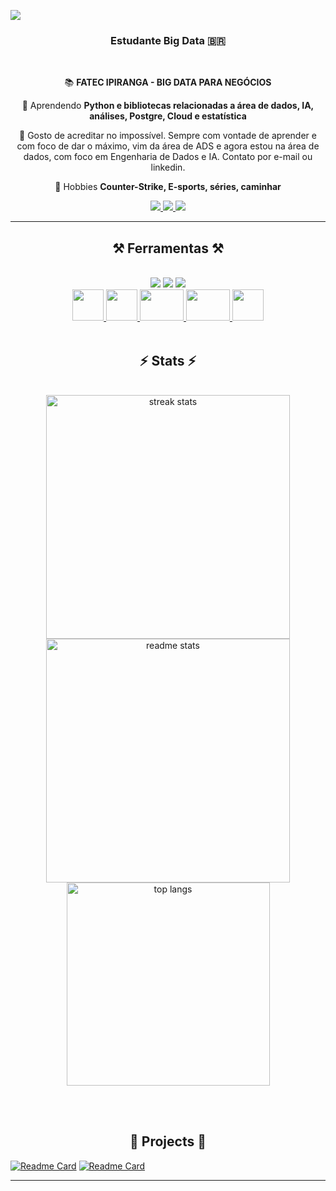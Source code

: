 ![](https://komarev.com/ghpvc/?username=nyudji&color=green&style=flat-square&abbreviated=true)

<h3 align="center">Estudante Big Data  🇧🇷</h3>

<br/>

<div align="center">
 
 📚 **FATEC IPIRANGA - BIG DATA PARA NEGÓCIOS**
 
 🌱 Aprendendo **Python e bibliotecas relacionadas a área de dados, IA, análises, Postgre, Cloud e estatística**

💬 Gosto de acreditar no impossível. Sempre com vontade de aprender e com foco de dar o máximo, vim da área de ADS e agora estou na área de dados, com foco em Engenharia de Dados e IA. Contato por e-mail ou linkedin.

🎱 Hobbies **Counter-Strike, E-sports, séries, caminhar**

 </div>
 
<div align="center"> 
  <a href="mailto:knyudji@gmail.com">
    <img src="https://img.shields.io/badge/Gmail-333333?style=for-the-badge&logo=gmail&logoColor=red" />
  </a>
  <a href="https://www.linkedin.com/in/nyudji/" target="_blank">
    <img src="https://img.shields.io/badge/LinkedIn-0077B5?style=for-the-badge&logo=linkedin&logoColor=white" target="_blank" />
  </a>
  <a href="https://nyudji.github.io/portifolio" target="_blank">
     <img src="https://img.shields.io/badge/Portfolio-FF5722?style=for-the-badge&logo=todoist&logoColor=white" target="_blank" /> <!-- sqlite, safari, google-chrome are other good icon options -->
  </a>
</div>

 <hr/>
 
<h2 align="center">⚒️ Ferramentas ⚒️</h2>
<br/>
<div align="center">
    <img src="https://skillicons.dev/icons?i=python,tensorflow,postgres,sqlite,mongodb,mysql" />
    <img src="https://skillicons.dev/icons?i=gcp,aws" />
    <img src="https://skillicons.dev/icons?i=vscode,github,git" /><br>
    <a href='https://jupyter.org/'>
    <img src="https://cdn.jsdelivr.net/gh/devicons/devicon/icons/jupyter/jupyter-original-wordmark.svg" width="50" height="50" />
    </a>
    <a href='https://pandas.pydata.org/'>
    <img src="https://pandas.pydata.org/static/img/pandas_secondary.svg" width="50" height="50" />
    </a>
    <a href='https://spark.apache.org/docs/latest/api/python/index.html'>
    <img src="https://upload.wikimedia.org/wikipedia/commons/thumb/f/f3/Apache_Spark_logo.svg/2560px-Apache_Spark_logo.svg.png" width="70" height="50" />
    </a>
    <a href='https://streamlit.io/'>
    <img src="https://streamlit.io/images/brand/streamlit-logo-secondary-colormark-darktext.png" width="70" height="50" />
    </a>
    <a href='https://neo4j.com/'>
    <img src="https://cdn.jsdelivr.net/gh/devicons/devicon/icons/neo4j/neo4j-original.svg" width="50" height="50" />
    </a>
</div>

<br/>


<h2 align="center">⚡ Stats ⚡</h2>
<br>
<div align=center>
  <img width=390 src="https://github-readme-streak-stats-salesp07.vercel.app/?user=nyudji&count_private=true&theme=dark&border_radius=15" alt="streak stats"/>
  <img width=390 src="https://github-readme-stats-salesp07.vercel.app/api?username=nyudji&count_private=true&show_icons=true&theme=dark&rank_icon=percentile&border_radius=15" alt="readme stats" />
  <br/>
  <img width=325 align="center" src="https://github-readme-stats-salesp07.vercel.app/api/top-langs/?username=nyudji&hide=HTML&langs_count=8&layout=compact&theme=dark&border_radius=1&size_weight=0.5&count_weight=0.5&exclude_repo=github-readme-stats" alt="top langs" />
</div>

<br/><br/>
<h2 align="center">🔨 Projects 🔨 </h2>

[![Readme Card](https://github-readme-stats.vercel.app/api/pin/?username=nyudji&repo=projeto_selenium&theme=dark)](https://github.com/nyudji/projeto_selenium)
[![Readme Card](https://github-readme-stats.vercel.app/api/pin/?username=nyudji&repo=portifolio&theme=dark)](https://github.com/nyudji/portifolio)

<hr/>
